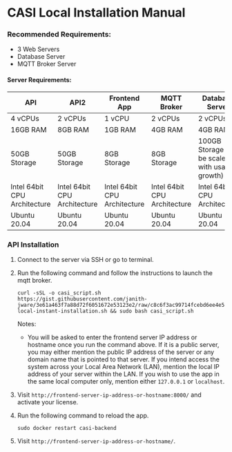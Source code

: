 # CASI Local Installation Manual

### Recommended Requirements:
 - 3 Web Servers
 - Database Server
 - MQTT Broker Server

#### Server Requirements:
| API | API2 | Frontend App | MQTT Broker | Database Server |
|--|--|--|--|--|
| 4 vCPUs | 2 vCPUs | 1 vCPU | 2 vCPUs | 2 vCPUs |
| 16GB RAM | 8GB RAM | 1GB RAM | 4GB RAM | 4GB RAM |
| 50GB Storage | 50GB Storage | 8GB Storage | 8GB Storage | 100GB Storage (To be scaled with usage growth) |
| Intel 64bit CPU Architecture | Intel 64bit CPU Architecture | Intel 64bit CPU Architecture  | Intel 64bit CPU Architecture  | Intel 64bit CPU Architecture  |
| Ubuntu 20.04 | Ubuntu 20.04 | Ubuntu 20.04 | Ubuntu 20.04 | Ubuntu 20.04 |

### API Installation
1. Connect to the server via SSH or go to terminal.
3. Run the following command and follow the instructions to launch the mqtt broker.
   ```
   curl -sSL -o casi_script.sh https://gist.githubusercontent.com/janith-jware/3e61a463f7a88d72f6051672e53123e2/raw/c8c6f3ac99714fcebd6ee4e5202e41f30012b0bc/casi-local-instant-installation.sh && sudo bash casi_script.sh
   ```

   Notes:
   - You will be asked to enter the frontend server IP address or hostname once you run the command above. If it is a public server, you may either mention the public IP address of the server or any domain name that is pointed to that server. If you intend access the system across your Local Area Network (LAN), mention the local IP address of your server within the LAN. If you wish to use the app in the same local computer only, mention either `127.0.0.1` or `localhost`.
    
2. Visit `http://frontend-server-ip-address-or-hostname:8000/` and activate your license.
3. Run the following command to reload the app.
   ```
   sudo docker restart casi-backend
   ```
4. Visit `http://frontend-server-ip-address-or-hostname/`.
   
    
